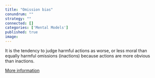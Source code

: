 ```yaml
---
title: "Omission bias"
conundrum: ""
strategy: ""
connected: []
categories: ['Mental Models']
published: true
image: 
---
```


It is the tendency to judge harmful actions as worse, or less moral than equally harmful omissions (inactions) because actions are more obvious than inactions.

[More information](https://en.wikipedia.org/wiki/Omission_bias)


